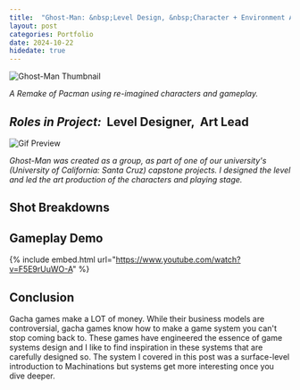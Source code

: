 ```yaml
---
title:  "Ghost-Man: &nbsp;Level Design, &nbsp;Character + Environment Art - <i>Oct 2024</i>"
layout: post
categories: Portfolio
date: 2024-10-22
hidedate: true
---
```


![Ghost-Man Thumbnail](https://isaacwkm.github.io/assets/images/2024-12-26-Ghost-Man/Thumbnail2HQ.png)


*A Remake of Pacman using re-imagined characters and gameplay.*
## *Roles in Project:* &nbsp;Level Designer, &nbsp;Art Lead

![Gif Preview](https://isaacwkm.github.io/assets/images/2024-12-26-Ghost-Man/thumbnailGif.gif)

*Ghost-Man was created as a group, as part of one of our university's (University of California: Santa Cruz) capstone projects. I designed the level and led the art production of the characters and playing stage.*

## Shot Breakdowns

## Gameplay Demo

{% include embed.html url="https://www.youtube.com/watch?v=F5E9rUuWO-A" %}

## Conclusion

Gacha games make a LOT of money. While their business models are controversial, gacha games know how to make a game system you can't stop coming back to. These games have engineered the essence of game systems design and I like to find inspiration in these systems that are carefully designed so. The system I covered in this post was a surface-level introduction to Machinations but systems get more interesting once you dive deeper.

